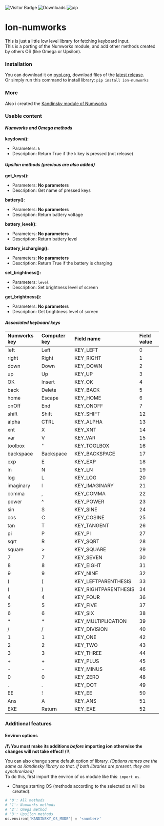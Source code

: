 ![Visitor Badge](https://visitor-badge.laobi.icu/badge?page_id=ZetaMap.Ion-Numworks) ![Downloads](https://shields.io/github/downloads/ZetaMap/Ion-Numworks/total) ![pip](https://img.shields.io/pypi/dm/ion-numworks?label=pip_downloads)

# Ion-numworks
This is just a little low level library for fetching keyboard input. <br>
This is a porting of the Numworks module, and add other methods created by others OS (like Omega or Upsilon).

### Installation
You can download it on [pypi.org](https://pypi.org/project/ion-numworks), download files of the [latest release](https://github.com/ZetaMap/Ion-numworks/releases/latest). <br>
Or simply run this command to install library: ``pip install ion-numworks``

### More
Also i created the [Kandinsky module of Numworks](https://github.com/ZetaMap/Kandinsky-Numworks)

### Usable content
#### ***Numworks and Omega methods***

**keydown():**
* Parameters: ``k``
* Description: Return True if the ``k`` key is pressed (not release)

#### ***Upsilon methods (previous are also added)***

**get_keys():**
* Parameters: **No parameters**
* Description: Get name of pressed keys

**battery():**
* Parameters: **No parameters**
* Description: Return battery voltage

**battery_level():**
* Parameters: **No parameters**
* Description: Return battery level

**battery_ischarging():**
* Parameters: **No parameters**
* Description: Return True if the battery is charging

**set_brightness():**
* Parameters: ``level``
* Description: Set brightness level of screen

**get_brightness():**
* Parameters: **No parameters**
* Description: Get brightness level of screen

#### ***Associated keyboard keys***

| Numworks key | Computer key | Field name           | Field value 
|:-------------|:-------------|:---------------------|:------------
| left         | Left         | KEY_LEFT             | 0
| right        | Right        | KEY_RIGHT            | 1
| down         | Down         | KEY_DOWN             | 2
| up           | Up           | KEY_UP               | 3
| OK           | Insert       | KEY_OK               | 4
| back         | Delete       | KEY_BACK             | 5
| home         | Escape       | KEY_HOME             | 6
| onOff        | End          | KEY_ONOFF            | 7
| shift        | Shift        | KEY_SHIFT            | 12
| alpha        | CTRL         | KEY_ALPHA            | 13
| xnt          | X            | KEY_XNT              | 14
| var          | V            | KEY_VAR              | 15
| toolbox      | "            | KEY_TOOLBOX          | 16
| backspace    | Backspace    | KEY_BACKSPACE        | 17
| exp          | E            | KEY_EXP              | 18
| ln           | N            | KEY_LN               | 19
| log          | L            | KEY_LOG              | 20
| imaginary    | I            | KEY_IMAGINARY        | 21
| comma        | ,            | KEY_COMMA            | 22
| power        | ^            | KEY_POWER            | 23
| sin          | S            | KEY_SINE             | 24
| cos          | C            | KEY_COSINE           | 25
| tan          | T            | KEY_TANGENT          | 26
| pi           | P            | KEY_PI               | 27
| sqrt         | R            | KEY_SQRT             | 28
| square       | >            | KEY_SQUARE           | 29
| 7            | 7            | KEY_SEVEN            | 30
| 8            | 8            | KEY_EIGHT            | 31
| 9            | 9            | KEY_NINE             | 32
| (            | (            | KEY_LEFTPARENTHESIS  | 33
| )            | )            | KEY_RIGHTPARENTHESIS | 34
| 4            | 4            | KEY_FOUR             | 36
| 5            | 5            | KEY_FIVE             | 37
| 6            | 6            | KEY_SIX              | 38
| *            | *            | KEY_MULTIPLICATION   | 39
| /            | /            | KEY_DIVISION         | 40
| 1            | 1            | KEY_ONE              | 42
| 2            | 2            | KEY_TWO              | 43
| 3            | 3            | KEY_THREE            | 44
| +            | +            | KEY_PLUS             | 45
| -            | -            | KEY_MINUS            | 46
| 0            | 0            | KEY_ZERO             | 48
| .            | .            | KEY_DOT              | 49
| EE           | !            | KEY_EE               | 50
| Ans          | A            | KEY_ANS              | 51
| EXE          | Return       | KEY_EXE              | 52

### Additional features
#### Environ options
**/!\\ You must make its additions *before* importing ion otherwise the changes will not take effect! /!\\**

You can also change some default option of library. *(Options names are the same as Kandinsky library so that, if both libraries are present, they are synchronized)*<br> 
To do this, first import the environ of os module like this: ``import os``.

* Change starting OS (methods according to the selected os will be created):
```python
# '0': All methods
# '1': Numworks methods
# '2': Omega method
# '3': Upsilon methods
os.environ['KANDINSKY_OS_MODE'] = '<number>'
```